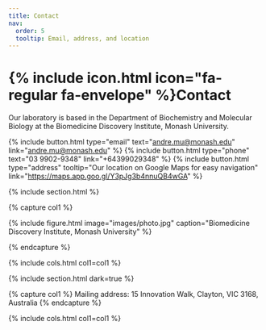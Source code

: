 ```yaml
---
title: Contact
nav:
  order: 5
  tooltip: Email, address, and location
---
```


# {% include icon.html icon="fa-regular fa-envelope" %}Contact

Our laboratory is based in the Department of Biochemistry and Molecular Biology at the Biomedicine Discovery Institute, Monash University. 

{%
  include button.html
  type="email"
  text="andre.mu@monash.edu"
  link="andre.mu@monash.edu"
%}
{%
  include button.html
  type="phone"
  text="03 9902-9348"
  link="+64399029348"
%}
{%
  include button.html
  type="address"
  tooltip="Our location on Google Maps for easy navigation"
  link="https://maps.app.goo.gl/Y3pJg3b4nnuQB4wGA"
%}

{% include section.html %}

{% capture col1 %}

{%
  include figure.html
  image="images/photo.jpg"
  caption="Biomedicine Discovery Institute, Monash University"
%}

{% endcapture %}



{% include cols.html col1=col1  %}

{% include section.html dark=true %}

{% capture col1 %}
Mailing address: 15 Innovation Walk, Clayton, VIC 3168, Australia
{% endcapture %}


{% include cols.html col1=col1 %}
